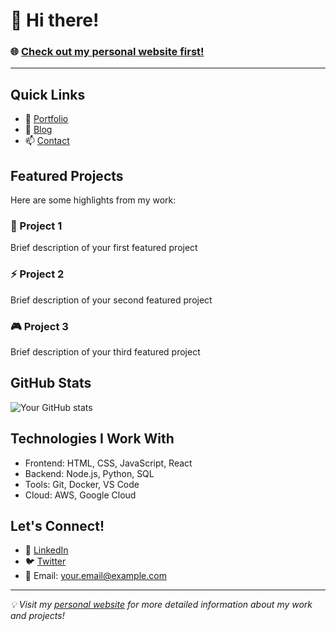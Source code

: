 # 👋 Hi there! 

### 🌐 [Check out my personal website first!](https://your-website-url-here.com)

---

## Quick Links
- 🎯 [Portfolio](https://your-website-url-here.com/portfolio)
- 📝 [Blog](https://your-website-url-here.com/blog)
- 📫 [Contact](https://your-website-url-here.com/contact)

## Featured Projects
Here are some highlights from my work:

### 🚀 Project 1
Brief description of your first featured project

### ⚡ Project 2
Brief description of your second featured project

### 🎮 Project 3
Brief description of your third featured project

## GitHub Stats
![Your GitHub stats](https://github-readme-stats.vercel.app/api?username=your-username&show_icons=true&theme=dark)

## Technologies I Work With
- Frontend: HTML, CSS, JavaScript, React
- Backend: Node.js, Python, SQL
- Tools: Git, Docker, VS Code
- Cloud: AWS, Google Cloud

## Let's Connect!
- 💼 [LinkedIn](https://linkedin.com/in/your-profile)
- 🐦 [Twitter](https://twitter.com/your-handle)
- 📧 Email: your.email@example.com

---

*💡 Visit my [personal website](https://your-website-url-here.com) for more detailed information about my work and projects!*
